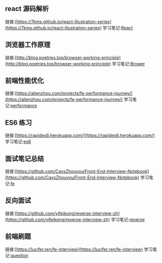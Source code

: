 ## react 源码解析
链接:[https://7kms.github.io/react-illustration-series](https://7kms.github.io/react-illustration-series)
学习笔记:[React](./react.md)

## 浏览器工作原理
链接:[http://blog.poetries.top/browser-working-principle](http://blog.poetries.top/browser-working-principle)
学习笔记:[Brower](./brower.md)

## 前端性能优化
链接:[https://alienzhou.com/projects/fe-performance-journey/](https://alienzhou.com/projects/fe-performance-journey/)
学习笔记:[performance](./performance.md)

## ES6 练习
链接:[https://rapides6.herokuapp.com/](https://rapides6.herokuapp.com/)
学习笔记:[es6](./es6.md)

## 面试笔记总结
链接:[https://github.com/CavsZhouyou/Front-End-Interview-Notebook](https://github.com/CavsZhouyou/Front-End-Interview-Notebook)
学习笔记:[fe](./fe.md)

## 反向面试
链接:[https://github.com/yifeikong/reverse-interview-zh](https://github.com/yifeikong/reverse-interview-zh)
学习笔记:[reverse](./reverse.md)

## 前端刷题
链接:[https://lucifer.ren/fe-interview](https://lucifer.ren/fe-interview)
学习笔记:[question](./question.md)